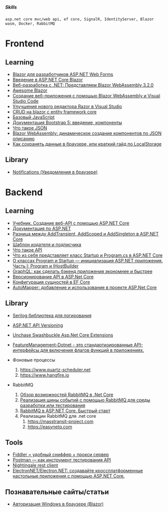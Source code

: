 

##### Skills

```plaintext
asp.net core mvc/web api, ef core, SignalR, IdentityServer, Blazor wasm, Docker, RabbitMQ
```


 
# Frontend

**Learning**
------------
* [Blazor для разработчиков ASP.NET Web Forms](https://docs.microsoft.com/ru-ru/dotnet/architecture/blazor-for-web-forms-developers/)
* [Введение в ASP.NET Core Blazor](https://docs.microsoft.com/ru-ru/aspnet/core/blazor/?view=aspnetcore-5.0)
* [Веб-разработка с .NET: Представляем Blazor WebAssembly 3.2.0](https://habr.com/ru/company/microsoft/blog/503596/)
* [Awesome Blazor ](https://github.com/AdrienTorris/awesome-blazor)
* [Создание веб-приложения с помощью Blazor WebAssembly и Visual Studio Code](https://docs.microsoft.com/ru-ru/learn/modules/build-blazor-webassembly-visual-studio-code/)
* [Улучшения нового редактора Razor в Visual Studio](https://habr.com/ru/company/microsoft/blog/539514/)
* [CRUD на blazor с entity framework core](https://codewithmukesh.com/blog/blazor-crud-with-entity-framework-core/)
* [Базовый JavaScript](https://learn.javascript.ru/)
* [Документация Bootstrap 5: введение, компоненты](https://bootstrap-4.ru/docs/5.0/getting-started/introduction/)
* [Что такое JSON](https://habr.com/ru/post/554274/)
* [Blazor WebAssembly: динамическое создание компонентов по JSON описанию](https://habr.com/ru/post/577174/)
* [Как сохранять данные в браузере, или краткий гайд по LocalStorage](https://habr.com/ru/post/647359/)


**Library**
------------
* [Notifications (Уведомления в браузере)](https://github.com/moonolgerd/Blazor.Notifications)



# Backend

**Learning**
------------
* [Учебник. Создание веб-API с помощью ASP.NET Core](https://docs.microsoft.com/ru-ru/aspnet/core/tutorials/first-web-api?view=aspnetcore-5.0&tabs=visual-studio)
* [Документация по ASP.NET](https://docs.microsoft.com/ru-ru/aspnet/core/?view=aspnetcore-5.0)
* [Разница между AddTransient, AddScoped и AddSingleton в ASP.NET Core](https://habr.com/ru/company/otus/blog/539762/)
* [Шаблон издателя и подписчика](https://docs.microsoft.com/ru-ru/azure/architecture/patterns/publisher-subscriber)
* [Что такое API](https://habr.com/ru/post/464261/)
* [Что из себя представляет класс Startup и Program.cs в ASP.NET Core](https://habr.com/ru/company/otus/blog/542494/)
* [О классах Program и Startup — инициализация ASP.NET приложения. Часть I: Program и IHostBuilder](https://habr.com/ru/post/559888/)
* [GraphQL: как сделать бэкенд приложения экономнее и быстрее](https://habr.com/ru/company/rshb/blog/593115/)
* [Версионирование API в ASP.Net Core](https://habr.com/ru/post/649827/)
* [Конфигурация сущностей в EF Core](https://habr.com/ru/post/649647/)
* [AutoMapper: добавление и использование в проекте ASP.Net Core](https://habr.com/ru/post/649645/)

**Library**
------------
* [Serilog библиотека для логирования](https://github.com/serilog/serilog)
* [ASP.NET API Versioning](https://www.hanselman.com/blog/aspnet-core-restful-web-api-versioning-made-easy)
* [Unchase Swashbuckle Asp.Net Core Extensions](https://github.com/unchase/Unchase.Swashbuckle.AspNetCore.Extensions)
* [FeatureManagement-Dotnet - это стандартизированные API-интерфейсы для включения флагов функций в приложениях.](https://github.com/microsoft/FeatureManagement-Dotnet)

* Фоновые процессы
    1. https://www.quartz-scheduler.net
    2. https://www.hangfire.io
* RabbitMQ
    1.  [Обзор возможностей RabbitMQ в .Net Core](https://www.youtube.com/watch?v=VbPRlOrFf54)
    2.  [Реализация шины событий с помощью RabbitMQ для среды разработки или тестирования](https://docs.microsoft.com/ru-ru/dotnet/architecture/microservices/multi-container-microservice-net-applications/rabbitmq-event-bus-development-test-environment)
    3.  [RabbitMQ в ASP.NET Core. Быстрый старт](https://habr.com/ru/post/649915/)
    4.  Реализации RabbitMQ для .net core
        1. https://masstransit-project.com
        2. https://easynetq.com

**Tools**
------------
* [Fiddler = удобный сниффер + прокси сервер](https://habr.com/ru/post/554562/)
* [Postman — как инструмент тестирования API](https://www.postman.com)
* [Nightingale rest client](https://nightingale.rest)
* [ElectronNET/Electron.NET: создавайте кроссплатформенные настольные приложения с помощью ASP.NET Core.](https://github.com/ElectronNET/Electron.NET)

**Познавательные сайты/статьи**
-----------
* [Авторизация Windows в браузере (Blazor)](https://vaibhavbhapkarblogs.medium.com/windows-authentication-authorization-in-blazor-application-144d23dd90be)




